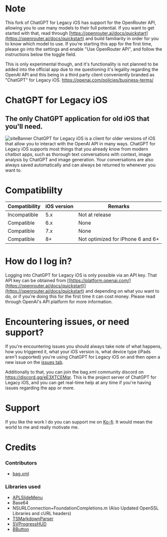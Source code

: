 # Note
This fork of ChatGPT for Legacy iOS has support for the OpenRouter API, allowing you to use many models to their full potential. If you want to get started with that, read through [https://openrouter.ai/docs/quickstart](https://openrouter.ai/docs/quickstart) and build familiarity in order for you to know which model to use. If you're starting this app for the first time, please go into the settings and enable "Use OpenRouter API", and follow the instructions below the toggle field.

This is only experimental though, and it's functionality is not planned to be added into the official app due to me questioning it's legality regarding the OpenAI API and this being in a third party client conveniently branded as "ChatGPT" for Legacy iOS. https://openai.com/policies/business-terms/

# ChatGPT for Legacy iOS
## The only ChatGPT application for old iOS that you'll need.
![siteBanner](https://chatgptlegacy.com/assets/img/banner.png)
ChatGPT for Legacy iOS is a client for older versions of iOS that allow you to interact with the OpenAI API in many ways. ChatGPT for Legacy iOS supports most things that you already know from modern chatbot apps, such as thorough text conversations with context, image analysis by ChatGPT and image generation. Your conversations are also always saved automatically and can always be returned to whenever you want to.

# Compatiblilty

| Compatibility  | iOS version | Remarks |
| ------------- | ------------- | ------------- |
| Incompatible  | 5.x  | Not at release |
| Compatible  | 6.x  | None |
| Compatible  | 7.x  | None |
| Compatible  | 8+  | Not optimized for iPhone 6 and 6+ |
# How do I log in?
Logging into ChatGPT for Legacy iOS is only possible via an API key. That API key can be obtained from [[https://platform.openai.com/](https://openrouter.ai/docs/quickstart)](https://openrouter.ai/docs/quickstart) and depending on what you want to do, or if you're doing this for the first time it can cost money. Please read through OpenAI's API platform for more information.

# Encountering issues, or need support?
If you're encountering issues you should always take note of what happens, how you triggered it, what your iOS version is, what device type (iPads aren't supported) you're using ChatGPT for Legacy iOS on and then open a new issue on the [issues tab](https://github.com/bag-xml/ChatGPT-for-Legacy-iOS/issues).

Additionally to that, you can join the bag.xml community discord on https://discord.gg/eE3XTCEMqr. This is the project server of ChatGPT for Legacy iOS, and you can get real-time help at any time if you're having issues regarding the app or more. 

# Support
If you like the work I do you can support me on [Ko-fi](https://ko-fi.com/bagxml). It would mean the world to me and really motivate me.
# Credits

### Contributors
- [bag.xml](https://github.com/bag-xml) 

### Libraries used

- [APLSlideMenu](https://github.com/apploft/APLSlideMenu)
- Base64
- NSURLConnection+FoundationCompletions.m (Also Updated OpenSSL Libraries and cURL headers)
- [TSMarkdownParser](https://github.com/laptobbe/TSMarkdownParser)
- [SVProgressHUD](https://github.com/SVProgressHUD/SVProgressHUD)
- [BButton](https://github.com/mattlawer/BButton)
